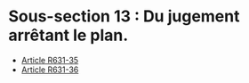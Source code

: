 # Sous-section 13 : Du jugement arrêtant le plan.

- [Article R631-35](article-r631-35.md)
- [Article R631-36](article-r631-36.md)
